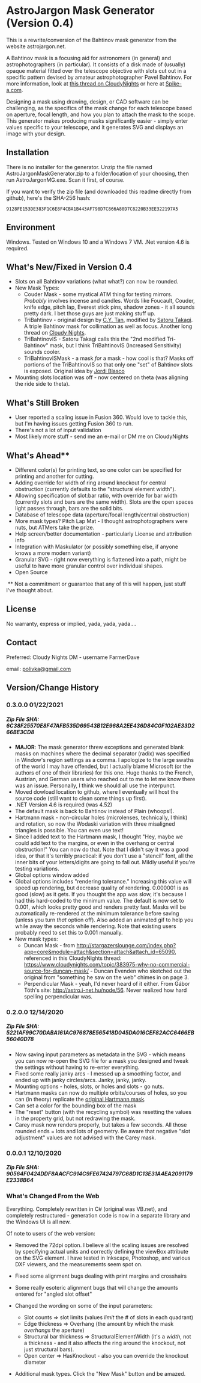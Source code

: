 # AstroJargon Mask Generator (Version 0.4)

This is a rewrite/conversion of the Bahtinov mask generator from the website astrojargon.net.  

A Bahtinov mask is a focusing aid for astronomers (in general) and astrophotographers (in particular).  It consists of a disk made of (usually) opaque material fitted over the telescope objective with slots cut out in a specific pattern devised by amateur astrophotographer Pavel Bahtinov. For more information, look at [this thread on CloudyNights](http://www.cloudynights.com/ubbthreads/showflat.php/Cat/0/Number/2544487/page/0/view/collapsed/sb/5/o/all/fpart/1/vc/1) or here at [Spike-a.com](http://www.spike-a.com/).

Designing a mask using drawing, design, or CAD software can be challenging, as the specifics of the mask change for each telescope based on aperture, focal length, and how you plan to attach the mask to the scope. This generator makes producing masks significantly easier - simply enter values specific to your telescope, and it generates SVG and displays an image with your design.  

## Installation

There is no installer for the generator.  Unzip the file named AstroJargonMaskGenerator.zip to a folder/location of your choosing, then run AstroJargonMG.exe.  Scan it first, of course.

If you want to verify the zip file (and downloaded this readme directly from github), here's the SHA-256 hash: 

```
9128FE153DE383F1C6E8F4CBA1B443AF798D7C866A80D7C8220B33EE322197A5
```

## Environment

Windows.  Tested on Windows 10 and a Windows 7 VM.   .Net version 4.6 is required.

## What's New/Fixed in Version 0.4

- Slots on all Bahtinov variations (what what?) can now be rounded. 
- New Mask Types:
  - Couder Mask - some mystical ATM thing for testing mirrors.  *Probably* involves incense and candles.  Words like Foucault, Couder, knife edge, pitch lap, Everest stick pins, shadow zones - it all sounds pretty dark. I bet those guys are just making stuff up.
  - TriBahtinov - original design by [C.Y. Tan](https://github.com/cytan299), modified by [Satoru Takagi](https://github.com/satakagi).  A triple Bahtinov mask for collimation as well as focus.  Another long thread on [Cloudy Nights](https://www.cloudynights.com/topic/536410-a-tri-bahtinov-mask-for-sct-collimation-and-focusing/).
  - TriBahtinovIS - Satoru Takagi calls this the "2nd modified Tri-Bahtinov" mask, but I think TriBahtinovIS (Increased Sensitivity) sounds cooler.
  - TriBahtinovISMask - a mask *for* a mask - how cool is that?  Masks off portions of the TriBahtinovIS so that only one "set" of Bahtinov slots is exposed.  Original idea by [Jordi Blasco](https://github.com/jordiblasco)
- Mounting slots location was off - now centered on theta (was aligning the ride side to theta).

## What's Still Broken

- User reported a scaling issue in Fusion 360.  Would love to tackle this, but I'm having issues getting Fusion 360 to run.
- There's not a lot of input validation
- Most likely more stuff - send me an e-mail or DM me on CloudyNights

## What's Ahead**

- Different color(s) for printing text, so one color can be specified for printing and another for cutting.
- Adding override for width of ring around knockout for central obstruction (currently defaults to the "structural element width").
- Allowing specification of slot:bar ratio, with override for bar width (currently slots and bars are the same width).  Slots are the open spaces light passes through, bars are the solid bits.
- Database of telescope data (aperture/focal length/central obstruction)
- More mask types? Pitch Lap Mat - I thought astrophotographers were nuts, but ATMers take the prize.
- Help screen/better documentation - particularly License and attribution info
- Integration with Maskulator (or possibly something else, if anyone knows a more modern variant)
- Granular SVG - right now everything is flattened into a path, might be useful to have more granular control over individual shapes.
- Open Source 

​		** Not a commitment or guarantee that any of this will happen, just stuff I've thought about.

## License

No warranty, express or implied, yada, yada, yada....

## Contact

Preferred: Cloudy Nights DM - username FarmerDave 

email: polivka@gmail.com

## Version/Change History

### 0.3.0.0 01/22/2021

##### Zip File SHA: 6C38F25570E8F47AFB535D69543B12E968A2EE436D84C0F102AE33D266BE3CD8

- **MAJOR**: The mask generator threw exceptions and generated blank masks on machines where the decimal separator (radix) was specified in Window's region settings as a comma.  I apologize to the large swaths of the world I may have offended, but I actually blame Microsoft (or the authors of one of their libraries) for this one.  Huge thanks to the French, Austrian, and German users who reached out to me to let me know there was an issue. Personally, I think we should all use the interpunct.  
- Moved dowload location to github, where I eventually will host the source code (still want to clean some things up first).
- .NET Version 4.6 is required (was 4.52)
- The default mask is back to Bahtinov instead of Plain (whoops!).
- Hartmann mask - non-circular holes (microlenses, technically, I think)  and rotation, so now the Wodaski variation with three misaligned triangles is possible.  You can even use text!
- Since I added text to the Hartmann mask, I thought "Hey, maybe we could add text to the margins, or even in the overhang or central obstruction!"  You can now do that.  Note that I didn't say it was a good idea, or that it's terribly practical: if you don't use a "stencil" font, all the inner bits of your letters/digits are going to fall out.  Mildly useful if you're testing variations.
- Global options window added 
- Global options includes "rendering tolerance."  Increasing this value will speed up rendering, but decrease quality of rendering.  0.000001 is as good (slow) as it gets.  If you thought the app was slow, it's because I had this hard-coded to the minimum value.  The default is now set to 0.001, which looks pretty good and renders pretty fast.  Masks will be automatically re-rendered at the minimum tolerance before saving (unless you turn *that* option off).  Also added an animated gif to help you while away the seconds while rendering.  Note that existing users probably need to set this to 0.001 manually.
- New mask types:
  - Duncan Mask - from http://stargazerslounge.com/index.php?app=core&module=attach&section=attach&attach_id=65090, referenced in this CloudyNights thread: https://www.cloudynights.com/topic/383975-why-no-commercial-source-for-duncan-mask/ - Duncan Evenden who sketched out the original from "something he saw on the web" chimes in on page 3.
  - Perpendicular Mask - yeah, I'd never heard of it either.  From Gábor Tóth's site: http://astro.i-net.hu/node/56.  Never realized how hard spelling perpendicular was.

### 0.2.0.0 12/14/2020 

##### Zip File SHA: 5221AF99C70DABA161AC976878E565418D045DA016CEF82ACC6466EB56040D78

- Now saving input parameters as metadata in the SVG - which means you can now re-open the SVG file for a mask you designed and tweak the settings without having to re-enter everything. 
- Fixed some really janky arcs - I messed up a smoothing factor, and ended up with janky circles/arcs. Janky, janky, janky.
- Mounting options - holes, slots, or holes and slots - go nuts.
- Hartmann masks can now do multiple orbits/courses of holes, so you can (in theory) replicate the [original Hartmann mask](https://www.cloudynights.com/topic/610955-the-original-hartmann-mask/).
- Can set a color for the bounding box of the mask
- The "reset" button (with the recycling symbol) was resetting the values in the property grid, but not redrawing the mask.
- Carey mask now renders properly, but takes a few seconds.  All those rounded ends = lots and lots of geometry. Be aware that negative "slot adjustment" values are not advised with the Carey mask.

### 0.0.0.1 12/10/2020 

##### Zip File SHA: 90564F0424DDF8AACFC914C9FE67424797C68D1C13E31A4EA2091179E2338B64

### What's Changed From the Web

Everything.  Completely rewritten in C# (original was VB.net), and completely restructured - generation code is now in a separate library and the Windows UI is all new.

Of note to users of the web version: 

- Removed the 72dpi option.  I believe all the scaling issues are resolved by specifying actual units and correctly defining the viewBox attribute on the SVG element.  I have tested in Inkscape, Photoshop, and various DXF viewers, and the measurements seem spot on.

- Fixed some alignment bugs dealing with print margins and crosshairs

- Some really esoteric alignment bugs that will change the amounts entered for "angled slot offset"

- Changed the wording on some of the input parameters:

  - Slot counts => slot limits (values *limit* the # of slots in each quadrant)
  - Edge thickness => Overhang (the amount by which the mask *overhangs* the aperture)
  - Structural bar thickness => StructuralElementWidth (it's a *width*, not a thickness - and it also affects the ring around the knockout, not just structural bars).
  - Open center => HasKnockout - also you can override the knockout diameter

- Additional mask types.  Click the "New Mask" button and be amazed.

  
